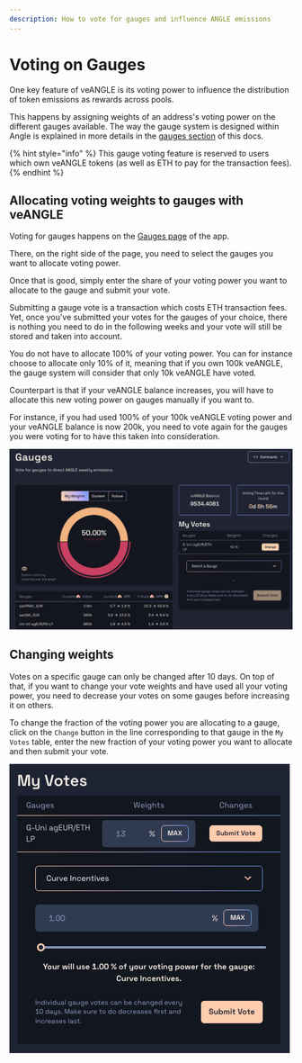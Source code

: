 ```yaml
---
description: How to vote for gauges and influence ANGLE emissions
---
```


# Voting on Gauges

One key feature of veANGLE is its voting power to influence the distribution of token emissions as rewards across pools.

This happens by assigning weights of an address's voting power on the different gauges available. The way the gauge system is designed within Angle is explained in more details in the [gauges section](../../governance/veANGLE/gauges.md) of this docs.

{% hint style="info" %}
This gauge voting feature is reserved to users which own veANGLE tokens (as well as ETH to pay for the transaction fees).
{% endhint %}

## Allocating voting weights to gauges with veANGLE

Voting for gauges happens on the [Gauges page](https://app.angle.money/#/gauge) of the app.

There, on the right side of the page, you need to select the gauges you want to allocate voting power.

Once that is good, simply enter the share of your voting power you want to allocate to the gauge and submit your vote.

Submitting a gauge vote is a transaction which costs ETH transaction fees. Yet, once you've submitted your votes for the gauges of your choice, there is nothing you need to do in the following weeks and your vote will still be stored and taken into account.

You do not have to allocate 100% of your voting power. You can for instance choose to allocate only 10% of it, meaning that if you own 100k veANGLE, the gauge system will consider that only 10k veANGLE have voted.

Counterpart is that if your veANGLE balance increases, you will have to allocate this new voting power on gauges manually if you want to.

For instance, if you had used 100% of your 100k veANGLE voting power and your veANGLE balance is now 200k, you need to vote again for the gauges you were voting for to have this taken into consideration.

![Gauges voting screen](/.gitbook/assets/voting-screen.png)

## Changing weights

Votes on a specific gauge can only be changed after 10 days. On top of that, if you want to change your vote weights and have used all your voting power, you need to decrease your votes on some gauges before increasing it on others.

To change the fraction of the voting power you are allocating to a gauge, click on the `Change` button in the line corresponding to that gauge in the `My Votes` table, enter the new fraction of your voting power you want to allocate and then submit your vote.

![Changing gauge vote](/.gitbook/assets/change-gauge-vote.png)
